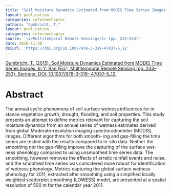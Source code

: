 ```yaml
---
title: "Soil Moisture Dynamics Estimated from MODIS Time Series Images."
layout: publication
categories: refereechapter
authors: "Gumbricht, T."
layout: publication
categories: refereechapter
source: '<i>Multitemporal Remote Sensing</i> (pp. 233–253)'
date: 2016-11-30
doiurl: 'https://doi.org/10.1007/978-3-319-47037-5_12'
---
```


[Gumbricht, T. (2015). Soil Moisture Dynamics Estimated from MODIS Time Series Images. In Y. Ban (Ed.), Multitemporal Remote Sensing (pp. 233–253). Springer. DOI :10.1007/978-3-319- 47037-5_12.](https://doi.org/10.1007/978-3-319-47037-5_12)

<h1 class='foot-description'>Abstract</h1>
The annual cyclic phenomena of soil surface wetness influences for in- stance vegetation growth, drought, flooding, and soil properties. This study presents an attempt to define metrics relevant for capturing the soil moisture dynamics from an annual series of wetness estimates derived from global Moderate-resolution imaging spectroradiometer (MODIS) images. Different algorithms for both smooth- ing and gap-filling the time series are tested with the results compared to in-situ data. Neither the smoothing nor the gap-filling improve the capturing of the surface wet- ness phenology compared to using unsmoothed time series data. The smoothing, however removes the effects of erratic rainfall events and noise, and the smoothed time series was considered more robust for identification of wetness phenology. Metrics capturing the global surface wetness phenology for 2011, extracted after smoothing using a simplified locally weighted scatterplot smoothing (LOWESS) model, are presented at a spatial resolution of 500 m for the calendar year 2011.
